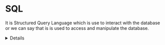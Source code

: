 # SQL
It is Structured Query Language which is use to interact with the database or we can say that is is used to access and manipulate the database.


<details>


  ##    <summary> Different commands in database </summary>
  
  <br/>

![image](https://user-images.githubusercontent.com/60965415/204865978-869ab367-ee92-4d5c-a13b-63934e2ab585.png)  ![image](https://user-images.githubusercontent.com/60965415/204860641-993bf4f6-668f-4775-aac7-7294354eea45.png)

## Commands

- ### SELECT

Its is used to select data from the database.

**Syntax** SELECT col1,col2 FROM table_name;


- ### SELECT DISTINCT

Its is used to select data from the database which is not duplicate.

**Syntax** SELECT DISTINCT col1 FROM table_name;


- ### WHERE

Its is used to give filter records.

**Syntax** SELECT  col1 FROM table_name WHERE condition;


#### Conditions

![image](https://user-images.githubusercontent.com/60965415/205080761-34c11e26-0110-4038-aa40-b3c22bf0fefe.png)


  
</details>



